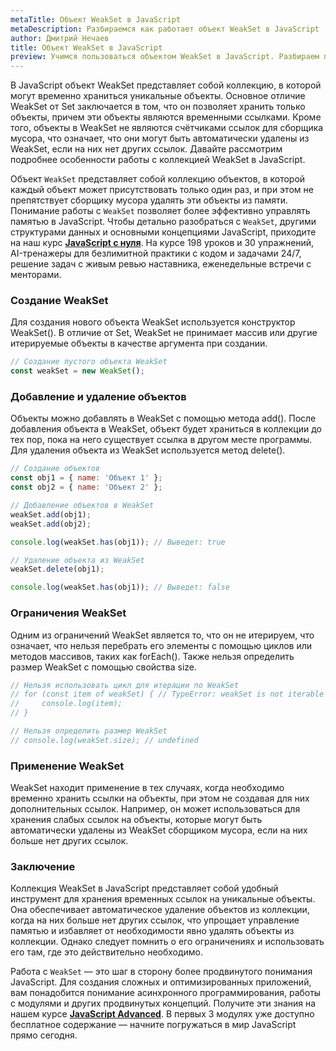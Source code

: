 ```yaml
---
metaTitle: Объект WeakSet в JavaScript
metaDescription: Разбираемся как работает объект WeakSet в JavaScript
author: Дмитрий Нечаев
title: Объект WeakSet в JavaScript
preview: Учимся пользоваться объектом WeakSet в JavaScript. Разбираем примеры использования
---
```


В JavaScript объект WeakSet представляет собой коллекцию, в которой могут временно храниться уникальные объекты. Основное отличие WeakSet от Set заключается в том, что он позволяет хранить только объекты, причем эти объекты являются временными ссылками. Кроме того, объекты в WeakSet не являются счётчиками ссылок для сборщика мусора, что означает, что они могут быть автоматически удалены из WeakSet, если на них нет других ссылок. Давайте рассмотрим подробнее особенности работы с коллекцией WeakSet в JavaScript.

Объект `WeakSet` представляет собой коллекцию объектов, в которой каждый объект может присутствовать только один раз, и при этом не препятствует сборщику мусора удалять эти объекты из памяти. Понимание работы с `WeakSet` позволяет более эффективно управлять памятью в JavaScript. Чтобы детально разобраться с `WeakSet`, другими структурами данных и основными концепциями JavaScript, приходите на наш курс **[JavaScript с нуля](https://purpleschool.ru/course/javascript-basics?utm_source=knowledgebase&utm_medium=text&utm_campaign=objekt-weakset-v-javascript)**. На курсе 198 уроков и 30 упражнений, AI-тренажеры для безлимитной практики с кодом и задачами 24/7, решение задач с живым ревью наставника, еженедельные встречи с менторами.

### Создание WeakSet

Для создания нового объекта WeakSet используется конструктор WeakSet(). В отличие от Set, WeakSet не принимает массив или другие итерируемые объекты в качестве аргумента при создании.

```jsx
// Создание пустого объекта WeakSet
const weakSet = new WeakSet();

```

### Добавление и удаление объектов

Объекты можно добавлять в WeakSet с помощью метода add(). После добавления объекта в WeakSet, объект будет храниться в коллекции до тех пор, пока на него существует ссылка в другом месте программы. Для удаления объекта из WeakSet используется метод delete().

```jsx
// Создание объектов
const obj1 = { name: 'Объект 1' };
const obj2 = { name: 'Объект 2' };

// Добавление объектов в WeakSet
weakSet.add(obj1);
weakSet.add(obj2);

console.log(weakSet.has(obj1)); // Выведет: true

// Удаление объекта из WeakSet
weakSet.delete(obj1);

console.log(weakSet.has(obj1)); // Выведет: false

```

### Ограничения WeakSet

Одним из ограничений WeakSet является то, что он не итерируем, что означает, что нельзя перебрать его элементы с помощью циклов или методов массивов, таких как forEach(). Также нельзя определить размер WeakSet с помощью свойства size.

```jsx
// Нельзя использовать цикл для итерации по WeakSet
// for (const item of weakSet) { // TypeError: weakSet is not iterable
//     console.log(item);
// }

// Нельзя определить размер WeakSet
// console.log(weakSet.size); // undefined

```

### Применение WeakSet

WeakSet находит применение в тех случаях, когда необходимо временно хранить ссылки на объекты, при этом не создавая для них дополнительных ссылок. Например, он может использоваться для хранения слабых ссылок на объекты, которые могут быть автоматически удалены из WeakSet сборщиком мусора, если на них больше нет других ссылок.

### Заключение

Коллекция WeakSet в JavaScript представляет собой удобный инструмент для хранения временных ссылок на уникальные объекты. Она обеспечивает автоматическое удаление объектов из коллекции, когда на них больше нет других ссылок, что упрощает управление памятью и избавляет от необходимости явно удалять объекты из коллекции. Однако следует помнить о его ограничениях и использовать его там, где это действительно необходимо.

Работа с `WeakSet` — это шаг в сторону более продвинутого понимания JavaScript. Для создания сложных и оптимизированных приложений, вам понадобится понимание асинхронного программирования, работы с модулями и других продвинутых концепций. Получите эти знания на нашем курсе **[JavaScript Advanced](https://purpleschool.ru/course/javascript-advanced?utm_source=knowledgebase&utm_medium=text&utm_campaign=objekt-weakset-v-javascript)**. В первых 3 модулях уже доступно бесплатное содержание — начните погружаться в мир JavaScript прямо сегодня.
